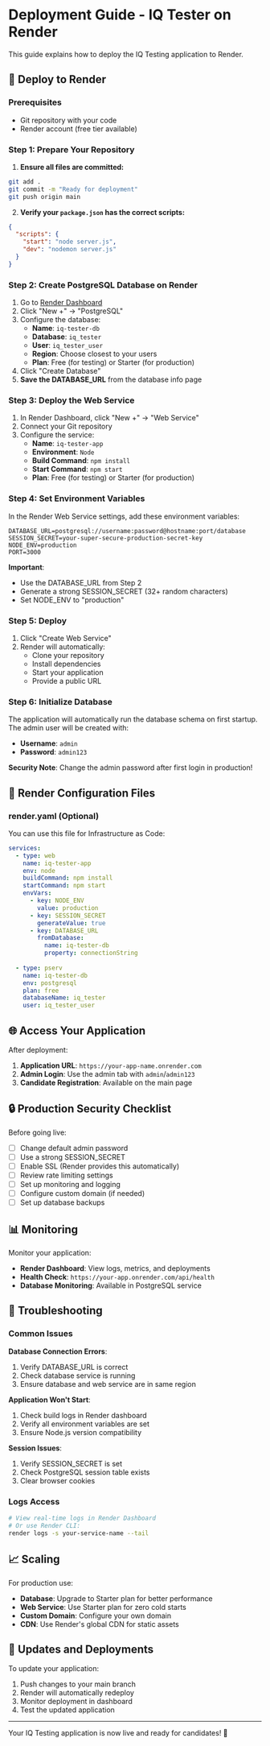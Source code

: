 # Deployment Guide - IQ Tester on Render

This guide explains how to deploy the IQ Testing application to Render.

## 🚀 Deploy to Render

### Prerequisites
- Git repository with your code
- Render account (free tier available)

### Step 1: Prepare Your Repository

1. **Ensure all files are committed:**
```bash
git add .
git commit -m "Ready for deployment"
git push origin main
```

2. **Verify your `package.json` has the correct scripts:**
```json
{
  "scripts": {
    "start": "node server.js",
    "dev": "nodemon server.js"
  }
}
```

### Step 2: Create PostgreSQL Database on Render

1. Go to [Render Dashboard](https://dashboard.render.com)
2. Click "New +" → "PostgreSQL"
3. Configure the database:
   - **Name**: `iq-tester-db`
   - **Database**: `iq_tester`
   - **User**: `iq_tester_user`
   - **Region**: Choose closest to your users
   - **Plan**: Free (for testing) or Starter (for production)
4. Click "Create Database"
5. **Save the DATABASE_URL** from the database info page

### Step 3: Deploy the Web Service

1. In Render Dashboard, click "New +" → "Web Service"
2. Connect your Git repository
3. Configure the service:
   - **Name**: `iq-tester-app`
   - **Environment**: `Node`
   - **Build Command**: `npm install`
   - **Start Command**: `npm start`
   - **Plan**: Free (for testing) or Starter (for production)

### Step 4: Set Environment Variables

In the Render Web Service settings, add these environment variables:

```env
DATABASE_URL=postgresql://username:password@hostname:port/database
SESSION_SECRET=your-super-secure-production-secret-key
NODE_ENV=production
PORT=3000
```

**Important**: 
- Use the DATABASE_URL from Step 2
- Generate a strong SESSION_SECRET (32+ random characters)
- Set NODE_ENV to "production"

### Step 5: Deploy

1. Click "Create Web Service"
2. Render will automatically:
   - Clone your repository
   - Install dependencies
   - Start your application
   - Provide a public URL

### Step 6: Initialize Database

The application will automatically run the database schema on first startup. The admin user will be created with:
- **Username**: `admin`
- **Password**: `admin123`

**Security Note**: Change the admin password after first login in production!

## 🔧 Render Configuration Files

### render.yaml (Optional)
You can use this file for Infrastructure as Code:

```yaml
services:
  - type: web
    name: iq-tester-app
    env: node
    buildCommand: npm install
    startCommand: npm start
    envVars:
      - key: NODE_ENV
        value: production
      - key: SESSION_SECRET
        generateValue: true
      - key: DATABASE_URL
        fromDatabase:
          name: iq-tester-db
          property: connectionString
  
  - type: pserv
    name: iq-tester-db
    env: postgresql
    plan: free
    databaseName: iq_tester
    user: iq_tester_user
```

## 🌐 Access Your Application

After deployment:
1. **Application URL**: `https://your-app-name.onrender.com`
2. **Admin Login**: Use the admin tab with `admin`/`admin123`
3. **Candidate Registration**: Available on the main page

## 🔒 Production Security Checklist

Before going live:
- [ ] Change default admin password
- [ ] Use a strong SESSION_SECRET
- [ ] Enable SSL (Render provides this automatically)
- [ ] Review rate limiting settings
- [ ] Set up monitoring and logging
- [ ] Configure custom domain (if needed)
- [ ] Set up database backups

## 📊 Monitoring

Monitor your application:
- **Render Dashboard**: View logs, metrics, and deployments
- **Health Check**: `https://your-app.onrender.com/api/health`
- **Database Monitoring**: Available in PostgreSQL service

## 🚨 Troubleshooting

### Common Issues

**Database Connection Errors**:
1. Verify DATABASE_URL is correct
2. Check database service is running
3. Ensure database and web service are in same region

**Application Won't Start**:
1. Check build logs in Render dashboard
2. Verify all environment variables are set
3. Ensure Node.js version compatibility

**Session Issues**:
1. Verify SESSION_SECRET is set
2. Check PostgreSQL session table exists
3. Clear browser cookies

### Logs Access
```bash
# View real-time logs in Render Dashboard
# Or use Render CLI:
render logs -s your-service-name --tail
```

## 📈 Scaling

For production use:
- **Database**: Upgrade to Starter plan for better performance
- **Web Service**: Use Starter plan for zero cold starts
- **Custom Domain**: Configure your own domain
- **CDN**: Use Render's global CDN for static assets

## 🔄 Updates and Deployments

To update your application:
1. Push changes to your main branch
2. Render will automatically redeploy
3. Monitor deployment in dashboard
4. Test the updated application

---

Your IQ Testing application is now live and ready for candidates! 🎉 